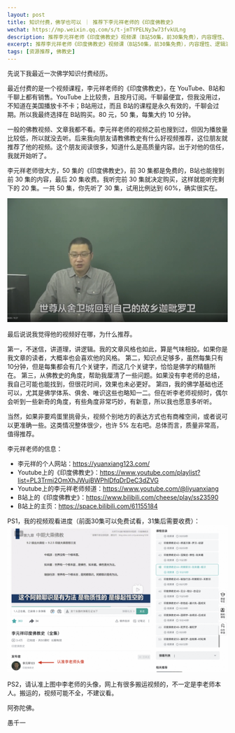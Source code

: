 ```yaml
---
layout: post
title: 知识付费，佛学也可以 ｜ 推荐下李元祥老师的《印度佛教史》
wechat: https://mp.weixin.qq.com/s/t-jmTYPELNy3w73fvkULng
description: 推荐李元祥老师《印度佛教史》视频课（B站50集，前30集免费），内容理性、逻辑清晰、知识点密集，能从佛教史角度厘清问题，值得一看。
excerpt: 推荐李元祥老师《印度佛教史》视频课（B站50集，前30集免费），内容理性、逻辑清晰、知识点密集，能从佛教史角度厘清问题，值得一看。
tags: [资源推荐, 佛教史]
---
```


先说下我最近一次佛学知识付费经历。

最近付费的是一个视频课程，李元祥老师的《印度佛教史》，在 YouTube、B站和千聊上都有销售。YouTube 上比较贵，且按月订阅。千聊最便宜，但我没用过，不知道在美国播放卡不卡；B站用过，而且 B站的课程是永久有效的，千聊会过期。所以我最终选择在 B站购买。80 元，50 集，每集大约 10 分钟。

一般的佛教视频、文章我都不看。李元祥老师的视频之前也搜到过，但因为播放量比较低，所以就没去听。后来我向朋友请教佛教史有什么好视频推荐，这位朋友就推荐了他的视频。这个朋友阅读很多，知道什么是高质量内容。出于对他的信任，我就开始听了。

李元祥老师很大方，50 集的《印度佛教史》，前 30 集都是免费的，B站也能搜到前 30 集的内容，最后 20 集收费。我听完前 30 集就决定购买，这样就能听完剩下的 20 集。一共 50 集，你先听了 30 集，试用比例达到 60%，确实很实在。

![](../images/2025-09-17-21-56-50.png)

最后说说我觉得他的视频好在哪，为什么推荐。

第一，不迷信，讲道理，讲逻辑。我的文章风格也如此，算是气味相投。如果你是我文章的读者，大概率也会喜欢他的风格。
第二，知识点足够多，虽然每集只有10分钟，但是每集都会有几个关键字，而这几个关键字，恰恰是佛学的精髓所在。
第三，从佛教史的角度，帮助我厘清了一些问题。如果没有李老师的总结，我自己可能也能找到，但很花时间，效果也未必更好。
第四，我的佛学基础也还可以，尤其是佛学体系、俱舍、唯识这些也略知一二。但在听李老师视频时，偶尔会听到一些新奇的角度，有些角度非常巧妙，有新意，所以我也愿意多听听。

当然，如果非要鸡蛋里挑骨头，视频个别地方的表达方式也有商榷空间，或者说可以更准确一些。这类情况整体很少，也许 5% 左右吧。总体而言，质量非常高，值得推荐。

李元祥老师的信息：
* 李元祥的个人网站：https://yuanxiang123.com/
* Youtube上的《印度佛教史》：https://www.youtube.com/playlist?list=PL3Trmi2OmXhJWujBWPhlDfqDrDeC3dZVG
* Youtube上的李元祥老师频道：https://www.youtube.com/@liyuanxiang
* B站上的《印度佛教史》：https://www.bilibili.com/cheese/play/ss23590
* B站上的主页：https://space.bilibili.com/61155184

PS1，我的视频观看进度（前面30集可以免费试看，31集后需要收费）：
![](../images/2025-09-17-21-11-01.png)

PS2，请认准上图中李老师的头像，网上有很多搬运视频的，不一定是李老师本人。搬运的，视频可能不全，不建议看。

阿弥陀佛。

愚千一
